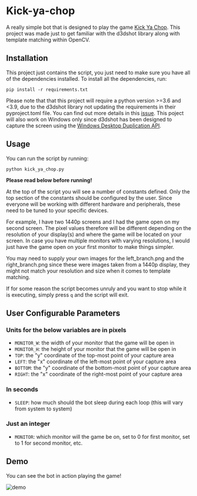 # Kick-ya-chop

A really simple bot that is designed to play the game [Kick Ya Chop](https://www.addictinggames.com/clicker/kick-ya-chop).
This project was made just to get familiar with the d3dshot library along with template matching within OpenCV.

## Installation
This project just contains the script, you just need to make sure you have all of the dependencies installed.
To install all the dependencies, run:
```
pip install -r requirements.txt
```
Please note that that this project will require a python version >=3.6 and <3.9, due to the d3dshot library not updating the requirements in their pyproject.toml file.
You can find out more details in this [issue](https://github.com/SerpentAI/D3DShot/issues/44).
This poject will also work on Windows only since d3dshot has been designed to capture the screen using the [Windows Desktop Duplication API](https://docs.microsoft.com/en-us/windows/desktop/direct3ddxgi/desktop-dup-api).

## Usage
You can run the script by running:
```
python kick_ya_chop.py
```
**Please read below before running!**

At the top of the script you will see a number of constants defined.
Only the top section of the constants should be configured by the user.
Since everyone will be working with different hardware and peripherals, these need to be tuned to your specific devices.

For example, I have two 1440p screens and I had the game open on my second screen.
The pixel values therefore will be different depending on the resolution of your display(s) and where the game will be located on your screen.
In case you have multiple monitors with varying resolutions, I would just have the game open on your first monitor to make things simpler.

You may need to supply your own images for the left_branch.png and the right_branch.png since these were images taken from a 1440p display, they might not match your resolution and size when it comes to template matching.

If for some reason the script becomes unruly and you want to stop while it is executing, simply press `q` and the script will exit.

## User Configurable Parameters
### Units for the below variables are in pixels
- `MONITOR_W`: the width of your monitor that the game will be open in 
- `MONITOR_H`: the height of your monitor that the game will be open in
- `TOP`: the "y" coordinate of the top-most point of your capture area
- `LEFT`: the "x" coordinate of the left-most point of your capture area
- `BOTTOM`: the "y" coordinate of the bottom-most point of your capture area
- `RIGHT`: the "x" coordinate of the right-most point of your capture area
### In seconds
- `SLEEP`: how much should the bot sleep during each loop (this will vary from system to system)
### Just an integer
- `MONITOR`: which monitor will the game be on, set to 0 for first monitor, set to 1 for second monitor, etc.

## Demo
You can see the bot in action playing the game!

![demo](./data/demo.gif)
